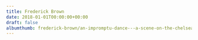 ```yaml
---
title: Frederick Brown
date: 2018-01-01T00:00:00+00:00
draft: false
albumthumb: frederick-brown/an-impromptu-dance---a-scene-on-the-chelsea-embankment,-1883.jpg
---
```

